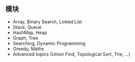 <div style='display: none'>
## 刷题方法论（刷题三步走）
 - 掌握一门基本的编程语言：很多刷题小白喜欢使用JavaScript或者Python这些动态或脚本语言，因为语言本身简单，但若将这些语言用于刷题，有很大几率会让面试官误以为你不是科班出身，造成心理上的落差。我强推面对对象语言Java用来刷题，首先Java语言本身就业市场很大，学这个找工作肯定没坏处，而且语言本身的设计也很优良。将Java作为面试语言，能传递给面试官自己有稳固编程基础的信号。
 - 深入理解基础的数据结构：数据结构的掌握是正式刷题前的预备工作，也只有充分理解基础数据结构的原理，才能明白特定数据结构，之所以会在特定题型中常被使用的原因。理解不同的数据结构特性后，也会帮助我们更好地分析时间和空间复杂度。
 - 按照特定模块进行系统性刷题：千万不要简单地按照easy, mid, hard的顺序来随机刷题，很容易越刷越乱，无法建立成体系的刷题套路。只有按照特定的算法分类进行针对性学习，比如每周只针对特定的算法分类（DFS, BFS, …）进行学习，才能快速掌握特定算法的套路，还能发现不同题目之间的共性特征，达到事半功倍的效果。
</div>

 


## 模块
 - Array, Binary Search, Linked List
 - Stack, Queue
 - HashMap, Heap
 - Graph, Tree
 - Searching, Dynamic Programming
 - Greedy, Maths
 - Advanced topics (Union Find, Topological Sort, Trie, …)

